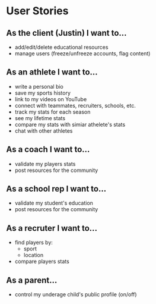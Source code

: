 # User Stories

## As the client (Justin) I want to...
* add/edit/delete educational resources
* manage users (freeze/unfreeze accounts, flag content)

## As an athlete I want to...
* write a personal bio
* save my sports history
* link to my videos on YouTube
* connect with teammates, recruiters, schools, etc.
* track my stats for each season
* see my lifetime stats
* compare my stats with simiar athelete's stats
* chat with other athletes

## As a coach I want to...
* validate my players stats
* post resources for the community

## As a school rep I want to...
* validate my student's education
* post resources for the community

## As a recruter I want to...
* find players by:
  * sport
  * location
* compare players stats

## As a parent...
* control my underage child's public profile (on/off)
